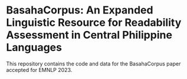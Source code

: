 # BasahaCorpus: An Expanded Linguistic Resource for Readability Assessment in Central Philippine Languages
This repository contains the code and data for the BasahaCorpus paper accepted for EMNLP 2023.
